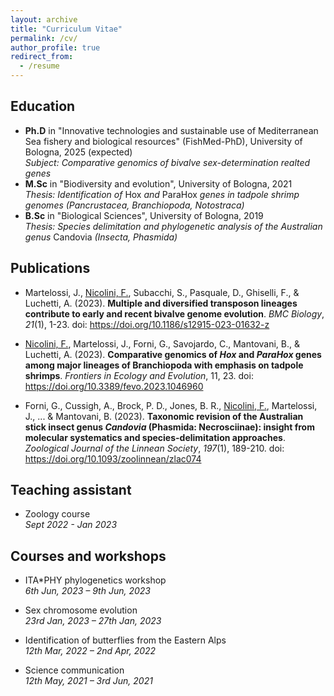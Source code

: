 ```yaml
---
layout: archive
title: "Curriculum Vitae"
permalink: /cv/
author_profile: true
redirect_from:
  - /resume
---
```


## Education

* **Ph.D** in "Innovative technologies and sustainable use of Mediterranean Sea fishery and biological resources" (FishMed-PhD), University of Bologna, 2025 (expected) \
*Subject: Comparative genomics of bivalve sex-determination realted genes*
* **M.Sc** in "Biodiversity and evolution", University of Bologna, 2021 \
*Thesis: Identification of* Hox *and* ParaHox *genes in tadpole shrimp genomes (Pancrustacea, Branchiopoda, Notostraca)*
* **B.Sc** in "Biological Sciences", University of Bologna, 2019 \
*Thesis: Species delimitation and phylogenetic analysis of the Australian genus* Candovia *(Insecta, Phasmida)*

## Publications

* Martelossi, J., <ins>Nicolini, F.</ins>, Subacchi, S., Pasquale, D., Ghiselli, F., & Luchetti, A. (2023). **Multiple and diversified transposon lineages contribute to early and recent bivalve genome evolution**. *BMC Biology*, *21*(1), 1-23. doi: https://doi.org/10.1186/s12915-023-01632-z

* <ins>Nicolini, F.</ins>, Martelossi, J., Forni, G., Savojardo, C., Mantovani, B., & Luchetti, A. (2023). **Comparative genomics of *Hox* and *ParaHox* genes among major lineages of Branchiopoda with emphasis on tadpole shrimps**. *Frontiers in Ecology and Evolution*, 11, 23. doi: https://doi.org/10.3389/fevo.2023.1046960

* Forni, G., Cussigh, A., Brock, P. D., Jones, B. R., <ins>Nicolini, F.</ins>, Martelossi, J., ... & Mantovani, B. (2023). **Taxonomic revision of the Australian stick insect genus *Candovia* (Phasmida: Necrosciinae): insight from molecular systematics and species-delimitation approaches**. *Zoological Journal of the Linnean Society*, *197*(1), 189-210. doi: https://doi.org/10.1093/zoolinnean/zlac074

## Teaching assistant

* Zoology course\
  *Sept 2022 - Jan 2023*

## Courses and workshops

* ITA*PHY phylogenetics workshop\
  *6th Jun, 2023 – 9th Jun, 2023*

* Sex chromosome evolution\
  *23rd Jan, 2023 – 27th Jan, 2023*

* Identification of butterflies from the Eastern Alps\
  *12th Mar, 2022 – 2nd Apr, 2022*

* Science communication\
  *12th May, 2021 – 3rd Jun, 2021*